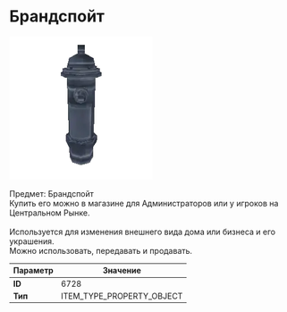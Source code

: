 # Брандспойт

![Item Image](../img/6728.webp?raw=true)

Предмет: Брандспойт<br>Купить его можно в магазине для Администраторов или у игроков на Центральном Рынке.<br><br>Используется для изменения внешнего вида дома или бизнеса и его украшения.<br>Можно использовать, передавать и продавать.


| Параметр | Значение |
|----------|----------|
| **ID** | 6728 |
| **Тип** | ITEM_TYPE_PROPERTY_OBJECT |

